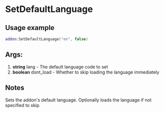 # SetDefaultLanguage

## Usage example
```lua
addon:SetDefaultLanguage("en", false)
```

## Args:
1. **string** lang - The default language code to set
2. **boolean** dont_load - Whether to skip loading the language immediately

## Notes
Sets the addon's default language. Optionally loads the language if not specified to skip.
